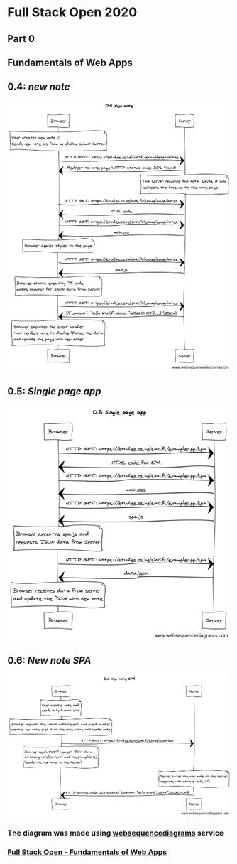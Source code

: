 
# Full Stack Open 2020
   
## Part 0
## Fundamentals of Web Apps  

## 0.4: *new note*
![04](./0.4_new_note.png)

## 0.5: *Single page app*
![05](./0.5_single_page_app.png)

## 0.6: *New note SPA*
![05](./0.6_new_note_spa.png)


### The diagram was made using [websequencediagrams](https://www.websequencediagrams.com/) service

### [Full Stack Open - Fundamentals of Web Apps](https://fullstackopen.com/en/part0/fundamentals_of_web_apps)